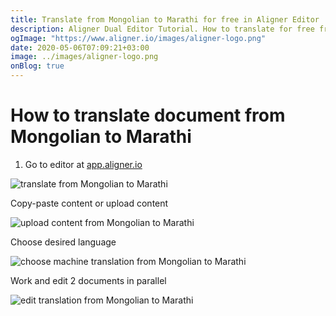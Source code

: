 ```yaml
---
title: Translate from Mongolian to Marathi for free in Aligner Editor
description: Aligner Dual Editor Tutorial. How to translate for free from Mongolian to Marathi. Aligner is multilingual document management platform. 
ogImage: "https://www.aligner.io/images/aligner-logo.png"
date: 2020-05-06T07:09:21+03:00
image: ../images/aligner-logo.png
onBlog: true
---
```


# How to translate document from Mongolian to Marathi

1. Go to editor at [app.aligner.io](https://app.aligner.io "Aligner App web page")

![translate from Mongolian to Marathi](../aligner-blank-editor.png "translate from Mongolian to Marathi")

Copy-paste content or upload content

![upload content from Mongolian to Marathi](../aligner-uploaded-document.png "upload content from Mongolian to Marathi")

Choose desired language

![choose machine translation from Mongolian to Marathi](../aligner-language-dropdown.png "choose machine translation from Mongolian to Marathi")

Work and edit 2 documents in parallel

![edit translation from Mongolian to Marathi](../aligner-double-sitded-editor.png "edit translation from Mongolian to Marathi")

